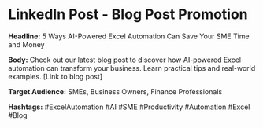 # LinkedIn Post - Blog Post Promotion

**Headline:** 5 Ways AI-Powered Excel Automation Can Save Your SME Time and Money

**Body:** Check out our latest blog post to discover how AI-powered Excel automation can transform your business. Learn practical tips and real-world examples. [Link to blog post]

**Target Audience:** SMEs, Business Owners, Finance Professionals

**Hashtags:** #ExcelAutomation #AI #SME #Productivity #Automation #Excel #Blog